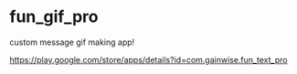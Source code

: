 # fun_gif_pro

custom message gif making app!

https://play.google.com/store/apps/details?id=com.gainwise.fun_text_pro
